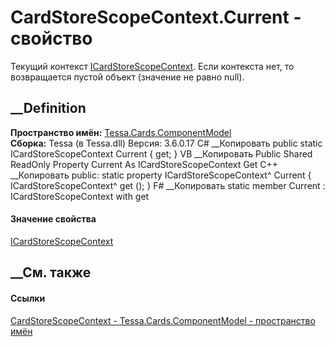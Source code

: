 # CardStoreScopeContext.Current - свойство
Текущий контекст
[ICardStoreScopeContext](T_Tessa_Cards_ComponentModel_ICardStoreScopeContext.htm).
Если контекста нет, то возвращается пустой объект (значение не равно null).
## __Definition
 **Пространство имён:**
[Tessa.Cards.ComponentModel](N_Tessa_Cards_ComponentModel.htm)  
 **Сборка:** Tessa (в Tessa.dll) Версия: 3.6.0.17
C# __Копировать
     public static ICardStoreScopeContext Current { get; }
VB __Копировать
     Public Shared ReadOnly Property Current As ICardStoreScopeContext
    	Get
C++ __Копировать
     public:
    static property ICardStoreScopeContext^ Current {
    	ICardStoreScopeContext^ get ();
    }
F# __Копировать
     static member Current : ICardStoreScopeContext with get
#### Значение свойства
[ICardStoreScopeContext](T_Tessa_Cards_ComponentModel_ICardStoreScopeContext.htm)
##  __См. также
#### Ссылки
[CardStoreScopeContext -
](T_Tessa_Cards_ComponentModel_CardStoreScopeContext.htm)
[Tessa.Cards.ComponentModel - пространство
имён](N_Tessa_Cards_ComponentModel.htm)
